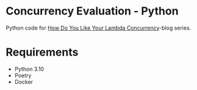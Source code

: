# Concurrency Evaluation - Python
Python code for [How Do You Like Your Lambda Concurrency](https://medium.com/@ville-karkkainen/how-do-you-like-your-lambda-concurrency-part-i-introduction-7a3f7ecfe4b5)-blog series.

# Requirements
* Python 3.10
* Poetry
* Docker
